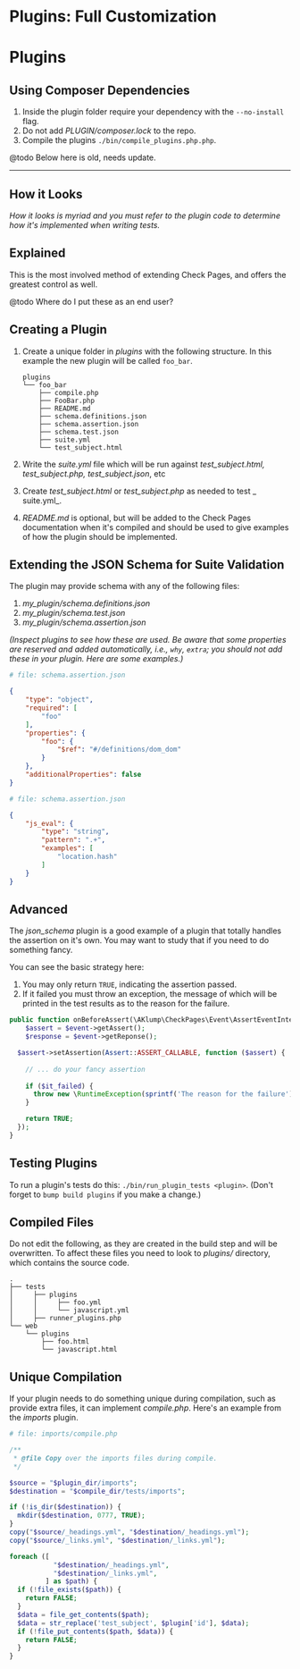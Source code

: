 <!--
id: plugins
title: Plugins
-->

# Plugins: Full Customization

# Plugins

## Using Composer Dependencies

1. Inside the plugin folder require your dependency with the `--no-install` flag.
3. Do not add _PLUGIN/composer.lock_ to the repo.
2. Compile the plugins `./bin/compile_plugins.php.php`.


@todo Below here is old, needs update.

---

## How it Looks

_How it looks is myriad and you must refer to the plugin code to determine how it's implemented when writing tests._

## Explained

This is the most involved method of extending Check Pages, and offers the greatest control as well.

@todo Where do I put these as an end user?

## Creating a Plugin

1. Create a unique folder in _plugins_ with the following structure. In this example the new plugin will be called `foo_bar`.

   ```
   plugins
   └── foo_bar
       ├── compile.php
       ├── FooBar.php
       ├── README.md
       ├── schema.definitions.json
       ├── schema.assertion.json
       ├── schema.test.json
       ├── suite.yml
       └── test_subject.html
   ```


1. Write the _suite.yml_ file which will be run against _test_subject.html, test_subject.php, test_subject.json_, etc
2. Create _test_subject.html_ or _test_subject.php_ as needed to test _
   suite.yml_.
3. _README.md_ is optional, but will be added to the Check Pages documentation when it's compiled and should be used to give examples of how the plugin should be implemented.

## Extending the JSON Schema for Suite Validation

The plugin may provide schema with any of the following files:

1. _my_plugin/schema.definitions.json_
2. _my_plugin/schema.test.json_
3. _my_plugin/schema.assertion.json_

_(Inspect plugins to see how these are used. Be aware that some properties are reserved and added automatically, i.e., `why`, `extra`; you should not add these in your plugin. Here are some examples.)_

```yaml
# file: schema.assertion.json
```

```json
{
    "type": "object",
    "required": [
        "foo"
    ],
    "properties": {
        "foo": {
            "$ref": "#/definitions/dom_dom"
        }
    },
    "additionalProperties": false
}
```

```yaml
# file: schema.assertion.json
```

```json
{
    "js_eval": {
        "type": "string",
        "pattern": ".+",
        "examples": [
            "location.hash"
        ]
    }
}
```

## Advanced

The _json_schema_ plugin is a good example of a plugin that totally handles the assertion on it's own. You may want to study that if you need to do something fancy.

You can see the basic strategy here:

1. You may only return `TRUE`, indicating the assertion passed.
2. If it failed you must throw an exception, the message of which will be printed in the test results as to the reason for the failure.

```php
public function onBeforeAssert(\AKlump\CheckPages\Event\AssertEventInterface $event) {
    $assert = $event->getAssert();
    $response = $event->getReponse();

  $assert->setAssertion(Assert::ASSERT_CALLABLE, function ($assert) {
    
    // ... do your fancy assertion
    
    if ($it_failed) {
      throw new \RuntimeException(sprintf('The reason for the failure'));
    }

    return TRUE;
  });
}
```

## Testing Plugins

To run a plugin's tests do this: `./bin/run_plugin_tests <plugin>`.  (Don't forget to `bump build plugins` if you make a change.)

## Compiled Files

Do not edit the following, as they are created in the build step and will be overwritten. To affect these files you need to look to _plugins/_
directory, which contains the source code.

```
.
├── tests
│     ├── plugins
│     │     ├── foo.yml
│     │     └── javascript.yml
│     ├── runner_plugins.php
└── web
    └── plugins
        ├── foo.html
        └── javascript.html

```

## Unique Compilation

If your plugin needs to do something unique during compilation, such as provide extra files, it can implement _compile.php_. Here's an example from the _imports_ plugin.

```php
# file: imports/compile.php

/**
 * @file Copy over the imports files during compile.
 */

$source = "$plugin_dir/imports";
$destination = "$compile_dir/tests/imports";

if (!is_dir($destination)) {
  mkdir($destination, 0777, TRUE);
}
copy("$source/_headings.yml", "$destination/_headings.yml");
copy("$source/_links.yml", "$destination/_links.yml");

foreach ([
           "$destination/_headings.yml",
           "$destination/_links.yml",
         ] as $path) {
  if (!file_exists($path)) {
    return FALSE;
  }
  $data = file_get_contents($path);
  $data = str_replace('test_subject', $plugin['id'], $data);
  if (!file_put_contents($path, $data)) {
    return FALSE;
  }
}
```
